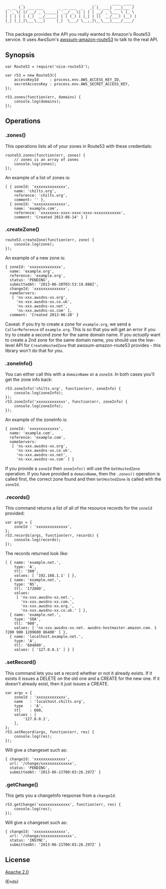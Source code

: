 ```
       _                                _       ____ _____ 
 _ __ (_) ___ ___       _ __ ___  _   _| |_ ___| ___|___ / 
| '_ \| |/ __/ _ \_____| '__/ _ \| | | | __/ _ \___ \ |_ \ 
| | | | | (_|  __/_____| | | (_) | |_| | ||  __/___) |__) |
|_| |_|_|\___\___|     |_|  \___/ \__,_|\__\___|____/____/ 
                                                           
```

This package provides the API you really wanted to Amazon's Route53 service. It uses AwsSum's
[awssum-amazon-route53](https://github.com/awssum/awssum-amazon-route53) to talk to the real API.

## Synopsis ##

```
var Route53 = require('nice-route53');

var r53 = new Route53({
    accessKeyId     : process.env.AWS_ACCESS_KEY_ID,
    secretAccessKey : process.env.AWS_SECRET_ACCESS_KEY,
});

r53.zones(function(err, domains) {
    console.log(domains);
});
```

## Operations ##

### .zones() ###

This operations lists all of your zones in Route53 with these credentials:

```
route53.zones(function(err, zones) {
    // zones is an array of zones
    console.log(zones);
});
```

An example of a list of zones is:

```
[ { zoneId: 'xxxxxxxxxxxxxx',
    name: 'chilts.org',
    reference: 'chilts.org',
    comment: '' },
  { zoneId: 'xxxxxxxxxxxxxx',
    name: 'example.com',
    reference: 'xxxxxxxx-xxxx-xxxx-xxxx-xxxxxxxxxxxx',
    comment: 'Created 2013-06-14' } ]
```

### .createZone() ###

```
route53.createZone(function(err, zone) {
    console.log(zone);
});
```

An example of a new zone is:

```
{ zoneId: 'xxxxxxxxxxxxxx',
  name: 'example.org',
  reference: 'example.org',
  status: 'PENDING',
  submittedAt: '2013-06-20T03:53:19.888Z',
  changeId: 'xxxxxxxxxxxxxx',
  nameServers:
   [ 'ns-xxx.awsdns-xx.org',
     'ns-xxx.awsdns-xx.co.uk',
     'ns-xxx.awsdns-xx.net',
     'ns-xxx.awsdns-xx.com' ],
  comment: 'Created 2013-06-20' }
```

Caveat: if you try to create a zone for ```example.org```, we send a ```CallerReference``` of ```example.org```. This
is so that you will get an error if you try to create a second zone for the same domain name. If you *actually* want to
create a 2nd zone for the same domain name, you should use the low-level API for ```CreateHostedZone``` that
awssum-amazon-route53 provides - this library won't do that for you.

### .zoneInfo() ###

You can either call this with a ```domainName``` or a ```zoneId```. In both cases you'll get the zone info back:

```
r53.zoneInfo('chilts.org', function(err, zoneInfo) {
    console.log(zoneInfo);
});
r53.zoneInfo('xxxxxxxxxxxxx', function(err, zoneInfo) {
    console.log(zoneInfo);
});
```

An example of the zoneInfo is:

```
{ zoneId: 'xxxxxxxxxxxxx',
  name: 'example.com',
  reference: 'example.com',
  nameServers:
   [ 'ns-xxx.awsdns-xx.org',
     'ns-xxx.awsdns-xx.co.uk',
     'ns-xxx.awsdns-xx.net',
     'ns-xxx.awsdns-xx.com' ] }
```

If you provide a ```zoneId``` then ```zoneInfo()``` will use the ```GetHostedZone``` operation. If you have provided a
```domainName```, then the ```.zones()``` operation is called first, the correct zone found and then
```GetHostedZone``` is called with the ```zoneId```.

### .records() ###

This command returns a list of all of the resource records for the ```zoneId``` provided:

```
var args = {
    zoneId : 'xxxxxxxxxxxxxx',
};
r53.records(args, function(err, records) {
    console.log(records);
});
```

The records returned look like:

```
[ { name: 'example.net.',
    type: 'A',
    ttl: '300',
    values: [ '192.168.1.1' ] },
  { name: 'example.net.',
    type: 'NS',
    ttl: '172800',
    values:
     [ 'ns-xxx.awsdns-xx.net.',
       'ns-xxx.awsdns-xx.com.',
       'ns-xxx.awsdns-xx.org.',
       'ns-xxx.awsdns-xx.co.uk.' ] },
  { name: 'example.net.',
    type: 'SOA',
    ttl: '900',
    values: [ 'ns-xxx.awsdns-xx.net. awsdns-hostmaster.amazon.com. 1 7200 900 1209600 86400' ] },
  { name: 'localhost.example.net.',
    type: 'A',
    ttl: '604800',
    values: [ '127.0.0.1' ] } ]
```

### .setRecord() ###

This command lets you set a record whether or not it already exists. If it exists it issues a DELETE on the old one and
a CREATE for the new one. If it doesn't already exist, then it just issues a CREATE.

```
var args = {
    zoneId : 'xxxxxxxxxxxxx',
    name   : 'localhost.chilts.org',
    type   : 'A',
    ttl    : 600,
    values : [
        '127.0.0.1',
    ],
};
r53.setRecord(args, function(err, res) {
    console.log(res);
});
```

Will give a changeset such as:

```
{ changeId: 'xxxxxxxxxxxxxx',
  url: '/change/xxxxxxxxxxxxxx',
  status: 'PENDING',
  submittedAt: '2013-06-21T00:03:26.297Z' }
```

### .getChange() ###

This gets you a changeInfo response from a ```changeId```:

```
r53.getChange('xxxxxxxxxxxxxx', function(err, res) {
    console.log(res);
});
```

Will give a changeset such as:

```
{ changeId: 'xxxxxxxxxxxxxx',
  url: '/change/xxxxxxxxxxxxxx',
  status: 'INSYNC',
  submittedAt: '2013-06-21T00:03:26.297Z' }
```

## License ##

[Apache 2.0](http://www.apache.org/licenses/LICENSE-2.0.txt)

(Ends)

